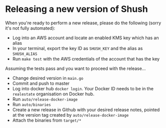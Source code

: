 # Releasing a new version of Shush

When you're ready to perform a new release, please do the following (sorry it's not fully automated):

* Log into an AWS account and locate an enabled KMS key which has an alias
* In your terminal, export the key ID as `SHUSH_KEY` and the alias as `SHUSH_ALIAS`
* Run `make test` with the AWS credentials of the account that has the key

Assuming the tests pass and you want to proceed with the release...

* Change desired version in `main.go`
* Commit and push to master
* Log into docker hub `docker login`. Your Docker ID needs to be in the `realestate` organisation on Docker hub.
* Run `auto/release-docker-image`
* Run `auto/binaries`
* Create a new release in Github with your desired release notes, pointed at the version tag created by `auto/release-docker-image`
* Attach the binaries from `target/*`
